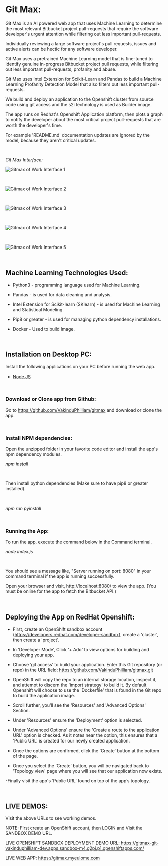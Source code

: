 
# Git Max:

Git Max is an AI powered web app that uses Machine Learning to determine the most relevant Bitbucket project pull-requests that require the software developer's  urgent attention while filtering out less important pull-requests. 

Individually reviewing a large software project's pull requests, issues and active alerts can be hectic for any software developer. 

Git Max uses a pretrained Machine Learning model that is fine-tuned to identify genuine in-progress Bitbucket project pull requests, while filtering out less important pull-requests, profanity and abuse. 

Git Max uses Intel Extension for Scikit-Learn and Pandas to build a Machine Learning Profanity Detection Model that also filters out less important pull-requests. 

We build and deploy an application to the Openshift cluster from source code using git access and the s2i technology is used as Builder image.

The app runs on Redhat's Openshift Application platform, then plots a graph to notify the developer about the most critical project pull-requests that are worth the developer's time. 

For example 'README.md' documentation updates are ignored by the model, because they aren't critical updates.

<br/>

_Git Max Interface:_

![Gitmax of Work Interface 1](/docs/ui1.png)

</br>

![Gitmax of Work Interface 2](/docs/ui2.png)

</br>

![Gitmax of Work Interface 3](/docs/ui3.png)

</br>

![Gitmax of Work Interface 4](/docs/ui4.png)

</br>

![Gitmax of Work Interface 5](/docs/system_design.png)


</br>

## Machine Learning Technologies Used:

- Python3 - programming language used for Machine Learning.

- Pandas - is used for data cleaning and analysis.

- Intel Extension for Scikit-learn (SKlearn) - is used for Machine Learning and Statistical Modeling.

- Pip8 or greater - is used for managing python dependency installations.

- Docker - Used to build Image.

<br/>

## Installation on Desktop PC:

Install the following applications on your PC before running the web app.

- [Node.JS](https://nodejs.org/en/download/current/)

</br>

### Download or Clone app from Github:

Go to https://github.com/VakinduPhilliam/gitmax and download or clone the app.

</br>

### Install NPM dependencies:

Open the unzipped folder in your favorite code editor and install the app's npm dependency modules. 

_npm install_

</br>

Then install python dependencies (Make sure to have pip8 or greater installed).

</br>

_npm run pyinstall_

</br>

### Running the App:

To run the app, execute the command below in the Command terminal. 

_node index.js_

</br>

You should see a message like, "Server running on port: 8080" in your command terminal if the app is running successfully.

Open your browser and visit, http://localhost:8080/ to view the app.
(You must be online for the app to fetch the Bitbucket API.)

</br>

## Deploying the App on RedHat Openshift:

- First, create an OpenShift sandbox account (https://developers.redhat.com/developer-sandbox), create a 'cluster', then create a 'project'.

- In ‘Developer Mode’, Click '+ Add' to view options for building and deploying your app.

- Choose ‘git access’ to build your application. Enter this Git repository (or repo) in the URL field: https://github.com/VakinduPhilliam/gitmax.git

- OpenShift will copy the repo to an internal storage location, inspect it, and attempt to discern the 'import strategy' to build it. 
By default Openshift will choose to use the 'Dockerfile' that is found in the Git repo to build the application image.

- Scroll further, you’ll see the 'Resources' and 'Advanced Options' Section.

- Under 'Resources' ensure the 'Deployment' option is selected.

- Under 'Advanced Options' ensure the 'Create a route to the application URL' option is checked. As it notes near the option, this ensures that a 'Public URL' is created for our newly created application.

- Once the options are confirmed, click the 'Create' button at the bottom of the page.

- Once you select the 'Create' button, you will be navigated back to 'Topology view' page where you will see that our application now exists.

-Finally visit the app's ‘Public URL’ found on top of the app’s topology.

</br>

## LIVE DEMOS:

Visit the above URLs to see working demos.

NOTE: First create an OpenShift account, then LOGIN and Visit the SANDBOX DEMO URL.

LIVE OPENSHIFT SANDBOX DEPLOYMENT DEMO URL: https://gitmax-git-vakinduphilliam-dev.apps.sandbox-m4.g2pi.p1.openshiftapps.com/

LIVE WEB APP: https://gitmax.myeulome.com

